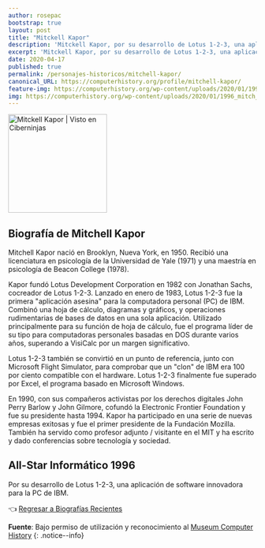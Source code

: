 ```yaml
---
author: rosepac
bootstrap: true
layout: post
title: "Mitckell Kapor"
description: 'Mitckell Kapor, por su desarrollo de Lotus 1-2-3, una aplicación de software innovadora para la PC de IBM.'
excerpt: 'Mitckell Kapor, por su desarrollo de Lotus 1-2-3, una aplicación de software innovadora para la PC de IBM.'
date: 2020-04-17
published: true
permalink: /personajes-historicos/mitchell-kapor/
canonical_URL: https://computerhistory.org/profile/mitchell-kapor/
feature-img: https://computerhistory.org/wp-content/uploads/2020/01/1996_mitch_kapor-e1580707645149.jpg
img: https://computerhistory.org/wp-content/uploads/2020/01/1996_mitch_kapor-e1580707645149.jpg
---
```


<img src="https://computerhistory.org/wp-content/uploads/2020/01/1996_mitch_kapor-e1580707645149.jpg" width="200px" high="250px" alt="Mitckell Kapor | Visto en Ciberninjas" title="Mitckell Kapor | Visto en Ciberninjas" />

## **Biografía de Mitchell Kapor**

Mitchell Kapor nació en Brooklyn, Nueva York, en 1950. Recibió una licenciatura en psicología de la Universidad de Yale (1971) y una maestría en psicología de Beacon College (1978).

Kapor fundó Lotus Development Corporation en 1982 con Jonathan Sachs, cocreador de Lotus 1-2-3. Lanzado en enero de 1983, Lotus 1-2-3 fue la primera "aplicación asesina" para la computadora personal (PC) de IBM. Combinó una hoja de cálculo, diagramas y gráficos, y operaciones rudimentarias de bases de datos en una sola aplicación. Utilizado principalmente para su función de hoja de cálculo, fue el programa líder de su tipo para computadoras personales basadas en DOS durante varios años, superando a VisiCalc por un margen significativo.

Lotus 1-2-3 también se convirtió en un punto de referencia, junto con Microsoft Flight Simulator, para comprobar que un "clon" de IBM era 100 por ciento compatible con el hardware. Lotus 1-2-3 finalmente fue superado por Excel, el programa basado en Microsoft Windows.

En 1990, con sus compañeros activistas por los derechos digitales John Perry Barlow y John Gilmore, cofundó la Electronic Frontier Foundation y fue su presidente hasta 1994. Kapor ha participado en una serie de nuevas empresas exitosas y fue el primer presidente de la Fundación Mozilla. También ha servido como profesor adjunto / visitante en el MIT y ha escrito y dado conferencias sobre tecnología y sociedad.

## All-Star Informático 1996

Por su desarrollo de Lotus 1-2-3, una aplicación de software innovadora para la PC de IBM.

👈 [Regresar a Biografías Recientes](/personajes-historicos/#-biografías-agregadas-más-recientes-)

**Fuente**: Bajo permiso de utilización y reconocimiento al [Museum Computer History](https://www.computerhistory.org/ "Página web el Museo de la Historia de las Computadoras") 
{: .notice--info}